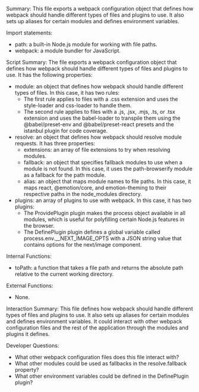 Summary:
This file exports a webpack configuration object that defines how webpack should handle different types of files and plugins to use. It also sets up aliases for certain modules and defines environment variables.

Import statements:
- path: a built-in Node.js module for working with file paths.
- webpack: a module bundler for JavaScript.

Script Summary:
The file exports a webpack configuration object that defines how webpack should handle different types of files and plugins to use. It has the following properties:
- module: an object that defines how webpack should handle different types of files. In this case, it has two rules:
  - The first rule applies to files with a .css extension and uses the style-loader and css-loader to handle them.
  - The second rule applies to files with a .js, .jsx, .mjs, .ts, or .tsx extension and uses the babel-loader to transpile them using the @babel/preset-env and @babel/preset-react presets and the istanbul plugin for code coverage.
- resolve: an object that defines how webpack should resolve module requests. It has three properties:
  - extensions: an array of file extensions to try when resolving modules.
  - fallback: an object that specifies fallback modules to use when a module is not found. In this case, it uses the path-browserify module as a fallback for the path module.
  - alias: an object that maps module names to file paths. In this case, it maps react, @emotion/core, and emotion-theming to their respective paths in the node_modules directory.
- plugins: an array of plugins to use with webpack. In this case, it has two plugins:
  - The ProvidePlugin plugin makes the process object available in all modules, which is useful for polyfilling certain Node.js features in the browser.
  - The DefinePlugin plugin defines a global variable called process.env.__NEXT_IMAGE_OPTS with a JSON string value that contains options for the next/image component.

Internal Functions:
- toPath: a function that takes a file path and returns the absolute path relative to the current working directory.

External Functions:
- None.

Interaction Summary:
This file defines how webpack should handle different types of files and plugins to use. It also sets up aliases for certain modules and defines environment variables. It could interact with other webpack configuration files and the rest of the application through the modules and plugins it defines.

Developer Questions:
- What other webpack configuration files does this file interact with?
- What other modules could be used as fallbacks in the resolve.fallback property?
- What other environment variables could be defined in the DefinePlugin plugin?